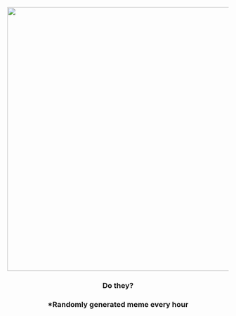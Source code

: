 <p align="center">
        <img src="https://i.redd.it/utujwwudj8m81.jpg" width="600" height="600">
        </p>
        <h3 align="center">Do they?</h3>
        <h3 align="center">*Randomly generated meme every hour</h3>
    